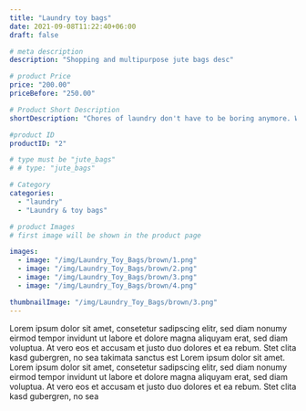 ```yaml
---
title: "Laundry toy bags"
date: 2021-09-08T11:22:40+06:00
draft: false

# meta description
description: "Shopping and multipurpose jute bags desc"

# product Price
price: "200.00"
priceBefore: "250.00"

# Product Short Description
shortDescription: "Chores of laundry don't have to be boring anymore. With your cute laundry bags, make the task less of a chore to be conquered."

#product ID
productID: "2"

# type must be "jute_bags"
# # type: "jute_bags"

# Category
categories:
  - "laundry"
  - "Laundry & toy bags"

# product Images
# first image will be shown in the product page

images:
  - image: "/img/Laundry_Toy_Bags/brown/1.png"
  - image: "/img/Laundry_Toy_Bags/brown/2.png"
  - image: "/img/Laundry_Toy_Bags/brown/3.png"
  - image: "/img/Laundry_Toy_Bags/brown/4.png"

thumbnailImage: "/img/Laundry_Toy_Bags/brown/3.png"
---
```


Lorem ipsum dolor sit amet, consetetur sadipscing elitr, sed diam nonumy eirmod tempor invidunt ut labore et dolore magna aliquyam erat, sed diam voluptua. At vero eos et accusam et justo duo dolores et ea rebum. Stet clita kasd gubergren, no sea takimata sanctus est Lorem ipsum dolor sit amet. Lorem ipsum dolor sit amet, consetetur sadipscing elitr, sed diam nonumy eirmod tempor invidunt ut labore et dolore magna aliquyam erat, sed diam voluptua. At vero eos et accusam et justo duo dolores et ea rebum. Stet clita kasd gubergren, no sea
